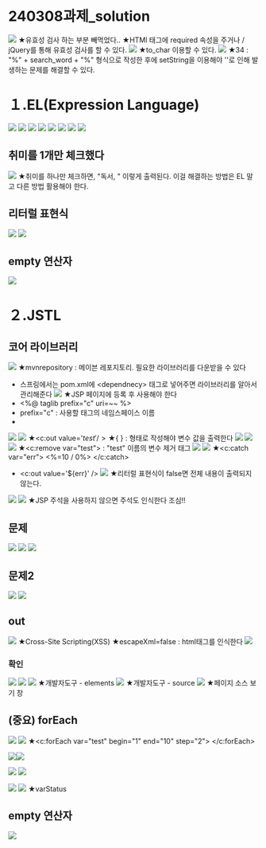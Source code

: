 # 240308과제_solution
![](../image/Pasted%20image%2020240311090704.png)
★유효성 검사 하는 부분 빼먹었다..
★HTMl 태그에 required 속성을 주거나 /  jQuery를 통해 유효성 검사를 할 수 있다.
![](../image/Pasted%20image%2020240311092242.png)
★to_char 이용할 수 있다.
![](../image/Pasted%20image%2020240311092333.png)
★34 : "%" + search_word + "%" 형식으로 작성한 후에 setString을 이용해야 ''로 인해 발생하는 문제를 해결할 수 있다.


# １.EL(Expression Language)
![](../image/Pasted%20image%2020240311094226.png)
![](../image/Pasted%20image%2020240311094500.png)
![](../image/Pasted%20image%2020240311100618.png)
![](../image/Pasted%20image%2020240311101413.png)
![](../image/Pasted%20image%2020240311102154.png)
![](../image/Pasted%20image%2020240311102200.png)
![](../image/Pasted%20image%2020240311104114.png)
![](../image/Pasted%20image%2020240311104404.png)


## 취미를 1개만 체크했다
![](../image/Pasted%20image%2020240311104944.png)
★취미를 하나만 체크하면, "독서, " 이렇게 출력된다. 이걸 해결하는 방법은 EL 말고 다른 방법 활용해야 한다.



## 리터럴 표현식
![](../image/Pasted%20image%2020240311110135.png)
![](../image/Pasted%20image%2020240311110622.png)


## empty 연산자
![](../image/Pasted%20image%2020240311111406.png)


# ２.JSTL

## 코어 라이브러리
![](../image/Pasted%20image%2020240311112251.png)
★mvnrepository : 메이븐 레포지토리. 필요한 라이브러리를 다운받을 수 있다
- 스프링에서는 pom.xml에 \<dependnecy> 태그로 넣어주면 라이브러리를 알아서 관리해준다
![](../image/Pasted%20image%2020240311114750.png)
★JSP 페이지에 등록 후 사용해야 한다
- \<%@ taglib prefix="c" uri=~~ %>
- prefix="c" : 사용할 태그의 네임스페이스 이름
- 
![](../image/Pasted%20image%2020240311120102.png)
![](../image/Pasted%20image%2020240311120329.png)
★\<c:out value='${test}' />
★${ } : 형태로 작성해야 변수 값을 출력한다
![](../image/Pasted%20image%2020240311121054.png)
![](../image/Pasted%20image%2020240311121119.png)
![](../image/Pasted%20image%2020240311121305.png)
★<c:remove var="test"> : "test" 이름의 변수 제거 태그
![](../image/Pasted%20image%2020240311121529.png)
![](../image/Pasted%20image%2020240311121742.png)
★<c:catch var="err">  <%=10 / 0%>  </c:catch>
- <c:out value='${err}' />
![](../image/Pasted%20image%2020240311121947.png)
★리터럴 표현식이 false면 전체 내용이 출력되지 않는다.

![](../image/Pasted%20image%2020240311122331.png)
![](../image/Pasted%20image%2020240311123048.png)
★JSP 주석을 사용하지 않으면 주석도 인식한다 조심!!

## 문제
![](../image/Pasted%20image%2020240311123852.png)
![](../image/Pasted%20image%2020240311124050.png)
![](../image/Pasted%20image%2020240311124107.png)


## 문제2
![](../image/Pasted%20image%2020240311124142.png)
![](../image/Pasted%20image%2020240311124852.png)


## out
![](../image/Pasted%20image%2020240311140426.png)
★Cross-Site Scripting(XSS)
★escapeXml=false : html태그를 인식한다
![](../image/Pasted%20image%2020240311140844.png)

### 확인
![](../image/Pasted%20image%2020240311141414.png)
![](../image/Pasted%20image%2020240311141936.png)
![](../image/Pasted%20image%2020240311141947.png)
★개발자도구 - elements
![](../image/Pasted%20image%2020240311142000.png)
★개발자도구 - source
![](../image/Pasted%20image%2020240311142038.png)
★페이지 소스 보기 창


## (중요) forEach
![](../image/Pasted%20image%2020240311142702.png)
![](../image/Pasted%20image%2020240311143205.png)
★\<c:forEach var="test" begin="1" end="10" step="2"> <\/c:forEach>


![](../image/Pasted%20image%2020240311143455.png)![](../image/Pasted%20image%2020240311143503.png)



![](../image/Pasted%20image%2020240311143903.png)
![](../image/Pasted%20image%2020240311144025.png)



![](../image/Pasted%20image%2020240311144318.png)
![](../image/Pasted%20image%2020240311144733.png)
★varStatus


## empty 연산자
![](../image/Pasted%20image%2020240311144938.png)
